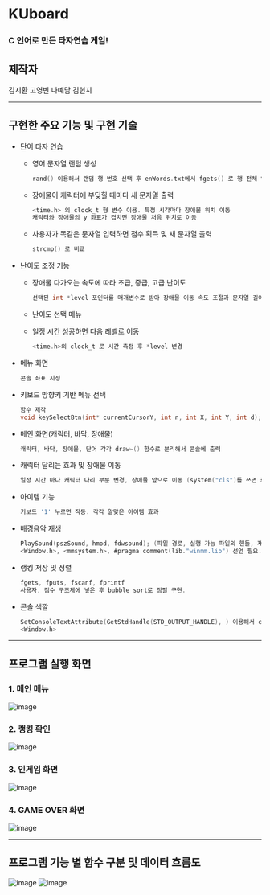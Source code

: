 # KUboard
### C 언어로 만든 타자연습 게임!

## 제작자
김지환 고영빈 나예담 김현지   

---
## 구현한 주요 기능 및 구현 기술
- 단어 타자 연습
  - 영어 문자열 랜덤 생성   
    ```c
    rand() 이용해서 랜덤 행 번호 선택 후 enWords.txt에서 fgets() 로 행 전체 읽어오기   
    ```
  - 장애물이 캐릭터에 부딪힐 때마다 새 문자열 출력
    ```c
    <time.h> 의 clock_t 형 변수 이용. 특정 시각마다 장애물 위치 이동
    캐릭터와 장애물의 y 좌표가 겹치면 장애물 처음 위치로 이동   
    ```
  - 사용자가 똑같은 문자열 입력하면 점수 획득 및 새 문자열 출력
    ```c
    strcmp() 로 비교
    ```

- 난이도 조정 기능
  - 장애물 다가오는 속도에 따라 초급, 증급, 고급 난이도
    ```c
    선택된 int *level 포인터를 매개변수로 받아 장애물 이동 속도 조절과 문자열 길이로 난이도 변경
    ```
  - 난이도 선택 메뉴
    
  - 일정 시간 성공하면 다음 레벨로 이동   
    ```c
    <time.h>의 clock_t 로 시간 측정 후 *level 변경
    ```


- 메뉴 화면
  ```c
  콘솔 좌표 지정
  ```
- 키보드 방향키 기반 메뉴 선택
  ```c
  함수 제작
  void keySelectBtn(int* currentCursorY, int n, int X, int Y, int d); //현재 커서 Y위치 currentCursorY, 메뉴 개수 n, 1번 메뉴의 좌표 X, Y, 메뉴 간의 좌표 차 d
  ```
- 메인 화면(캐릭터, 바닥, 장애물)   
  ```c
  캐릭터, 바닥, 장애물, 단어 각각 draw~() 함수로 분리해서 콘솔에 출력
  ```
- 캐릭터 달리는 효과 및 장애물 이동
  ```c
  일정 시간 마다 캐릭터 다리 부분 변경, 장애물 앞으로 이동 (system("cls")를 쓰면 화면 깜빡임이 심해서 이전 좌표값에 공백 출력)
  ```
- 아이템 기능
  ```c
  키보드 '1' 누르면 작동. 각각 알맞은 아이템 효과
  ```
- 배경음악 재생
  ```c
  PlaySound(pszSound, hmod, fdwsound); (파일 경로, 실행 가능 파일의 핸들, 재생 옵션 플래그)
  <Window.h>, <mmsystem.h>, #pragma comment(lib."winmm.lib") 선언 필요.
  ```
- 랭킹 저장 및 정렬
  ```c
  fgets, fputs, fscanf, fprintf
  사용자, 점수 구조체에 넣은 후 bubble sort로 정렬 구현.
  ```
- 콘솔 색깔
  ```c
  SetConsoleTextAttribute(GetStdHandle(STD_OUTPUT_HANDLE), ) 이용해서 color() 함수 제작
  <Window.h>
  ```

---
## 프로그램 실행 화면
### 1. 메인 메뉴   
![image](https://user-images.githubusercontent.com/67897841/121388744-b4242380-c986-11eb-999a-0cc88cb6a25d.png)
### 2. 랭킹 확인
![image](https://user-images.githubusercontent.com/67897841/121388946-de75e100-c986-11eb-8c5d-b16c65d42544.png)
### 3. 인게임 화면
![image](https://user-images.githubusercontent.com/67897841/121389102-07967180-c987-11eb-9d2a-ae30c38a1909.png)
### 4. GAME OVER 화면
![image](https://user-images.githubusercontent.com/67897841/121389142-13823380-c987-11eb-9fb8-eaf5e3aa05b0.png)


---
## 프로그램 기능 별 함수 구분 및 데이터 흐름도   
![image](https://user-images.githubusercontent.com/67897841/121382689-d10a2800-c981-11eb-9192-c6ecf328fe82.png)
![image](https://user-images.githubusercontent.com/67897841/121382699-d36c8200-c981-11eb-9a3a-3e96291b22b9.png)

